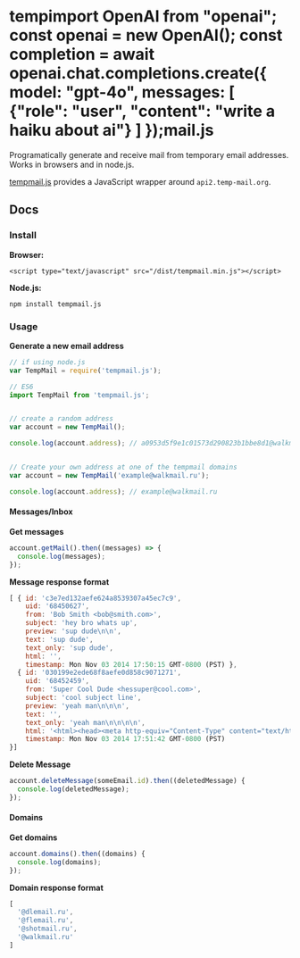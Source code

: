 tempimport OpenAI from "openai";
const openai = new OpenAI();
const completion = await openai.chat.completions.create({
    model: "gpt-4o",
    messages: [
        {"role": "user", "content": "write a haiku about ai"}
    ]
});mail.js
===========

Programatically generate and receive mail from temporary email addresses. Works in browsers and in node.js.

[tempmail.js]("https://github.com/mileszim/tempmail.js") provides a JavaScript wrapper around ```api2.temp-mail.org```.


## Docs ##

### Install ###

**Browser:**

```<script type="text/javascript" src="/dist/tempmail.min.js"></script>```

**Node.js:**

```npm install tempmail.js```


### Usage ###

**Generate a new email address**

```javascript
// if using node.js
var TempMail = require('tempmail.js');

// ES6
import TempMail from 'tempmail.js';


// create a random address
var account = new TempMail();

console.log(account.address); // a0953d5f9e1c01573d290823b1bbe8d1@walkmail.ru


// Create your own address at one of the tempmail domains
var account = new TempMail('example@walkmail.ru');

console.log(account.address); // example@walkmail.ru
```


#### Messages/Inbox ####

**Get messages**

```javascript
account.getMail().then((messages) => {
  console.log(messages);
});
```

**Message response format**

```javascript
[ { id: 'c3e7ed132aefe624a8539307a45ec7c9',
    uid: '68450627',
    from: 'Bob Smith <bob@smith.com>',
    subject: 'hey bro whats up',
    preview: 'sup dude\n\n',
    text: 'sup dude',
    text_only: 'sup dude',
    html: '',
    timestamp: Mon Nov 03 2014 17:50:15 GMT-0800 (PST) },
  { id: '030199e2ede68f8aefe0d858c9071271',
    uid: '68452459',
    from: 'Super Cool Dude <hessuper@cool.com>',
    subject: 'cool subject line',
    preview: 'yeah man\n\n\n',
    text: '',
    text_only: 'yeah man\n\n\n\n',
    html: '<html><head><meta http-equiv="Content-Type" content="text/html charset=us-ascii"></head><body style="word-wrap: break-word; -webkit-nbsp-mode: space; -webkit-line-break: after-white-space;">yeah man<br><div apple-content-edited="true">\n<div style="color: rgb(0, 0, 0); font-family: Helvetica; font-size: 12px; font-style: normal; font-variant: normal; font-weight: normal; letter-spacing: normal; line-height: normal; orphans: auto; text-align: start; text-indent: 0px; text-transform: none; white-space: normal; widows: auto; word-spacing: 0px; -webkit-text-stroke-width: 0px; word-wrap: break-word; -webkit-nbsp-mode: space; -webkit-line-break: after-white-space;"><div></div></div><br></div>\n<br></body></html>\n',
    timestamp: Mon Nov 03 2014 17:51:42 GMT-0800 (PST)
}]
```

**Delete Message**

```javascript
account.deleteMessage(someEmail.id).then((deletedMessage) {
  console.log(deletedMessage);
});
```


#### Domains ####

**Get domains**

```javascript
account.domains().then((domains) {
  console.log(domains);
});
```

**Domain response format**

```javascript
[
  '@dlemail.ru',
  '@flemail.ru',
  '@shotmail.ru',
  '@walkmail.ru'
]
```
